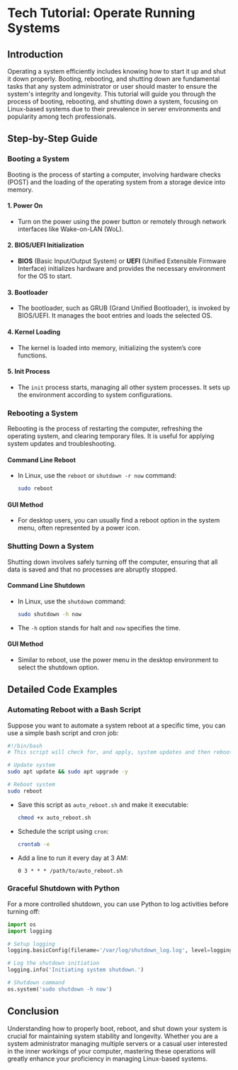 # Tech Tutorial: Operate Running Systems

## Introduction

Operating a system efficiently includes knowing how to start it up and shut it down properly. Booting, rebooting, and shutting down are fundamental tasks that any system administrator or user should master to ensure the system's integrity and longevity. This tutorial will guide you through the process of booting, rebooting, and shutting down a system, focusing on Linux-based systems due to their prevalence in server environments and popularity among tech professionals.

## Step-by-Step Guide

### Booting a System

Booting is the process of starting a computer, involving hardware checks (POST) and the loading of the operating system from a storage device into memory.

#### 1. Power On
   - Turn on the power using the power button or remotely through network interfaces like Wake-on-LAN (WoL).

#### 2. BIOS/UEFI Initialization
   - **BIOS** (Basic Input/Output System) or **UEFI** (Unified Extensible Firmware Interface) initializes hardware and provides the necessary environment for the OS to start.

#### 3. Bootloader
   - The bootloader, such as GRUB (Grand Unified Bootloader), is invoked by BIOS/UEFI. It manages the boot entries and loads the selected OS.

#### 4. Kernel Loading
   - The kernel is loaded into memory, initializing the system’s core functions.

#### 5. Init Process
   - The `init` process starts, managing all other system processes. It sets up the environment according to system configurations.

### Rebooting a System

Rebooting is the process of restarting the computer, refreshing the operating system, and clearing temporary files. It is useful for applying system updates and troubleshooting.

#### Command Line Reboot
   - In Linux, use the `reboot` or `shutdown -r now` command:
     ```bash
     sudo reboot
     ```

#### GUI Method
   - For desktop users, you can usually find a reboot option in the system menu, often represented by a power icon.

### Shutting Down a System

Shutting down involves safely turning off the computer, ensuring that all data is saved and that no processes are abruptly stopped.

#### Command Line Shutdown
   - In Linux, use the `shutdown` command:
     ```bash
     sudo shutdown -h now
     ```
   - The `-h` option stands for halt and `now` specifies the time.

#### GUI Method
   - Similar to reboot, use the power menu in the desktop environment to select the shutdown option.

## Detailed Code Examples

### Automating Reboot with a Bash Script

Suppose you want to automate a system reboot at a specific time, you can use a simple bash script and cron job:

```bash
#!/bin/bash
# This script will check for, and apply, system updates and then reboot.

# Update system
sudo apt update && sudo apt upgrade -y

# Reboot system
sudo reboot
```

- Save this script as `auto_reboot.sh` and make it executable:
  ```bash
  chmod +x auto_reboot.sh
  ```

- Schedule the script using `cron`:
  ```bash
  crontab -e
  ```

- Add a line to run it every day at 3 AM:
  ```
  0 3 * * * /path/to/auto_reboot.sh
  ```

### Graceful Shutdown with Python

For a more controlled shutdown, you can use Python to log activities before turning off:

```python
import os
import logging

# Setup logging
logging.basicConfig(filename='/var/log/shutdown_log.log', level=logging.INFO)

# Log the shutdown initiation
logging.info('Initiating system shutdown.')

# Shutdown command
os.system('sudo shutdown -h now')
```

## Conclusion

Understanding how to properly boot, reboot, and shut down your system is crucial for maintaining system stability and longevity. Whether you are a system administrator managing multiple servers or a casual user interested in the inner workings of your computer, mastering these operations will greatly enhance your proficiency in managing Linux-based systems.